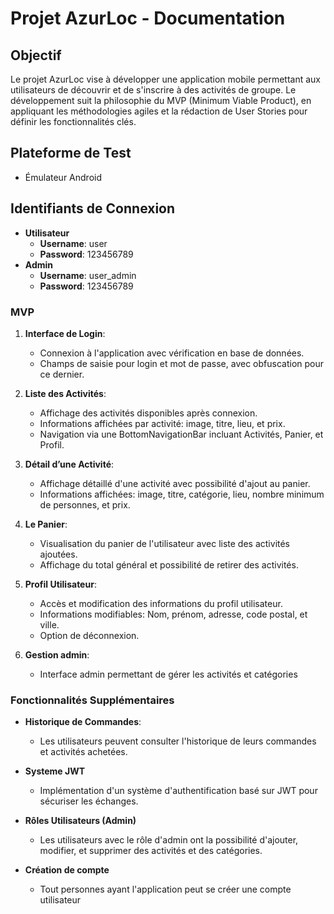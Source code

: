 # Projet AzurLoc - Documentation

## Objectif

Le projet AzurLoc vise à développer une application mobile permettant aux utilisateurs de découvrir et de s'inscrire à des activités de groupe. Le développement suit la philosophie du MVP (Minimum Viable Product), en appliquant les méthodologies agiles et la rédaction de User Stories pour définir les fonctionnalités clés.

## Plateforme de Test

- Émulateur Android


## Identifiants de Connexion
- **Utilisateur**
    - **Username**: user
    - **Password**: 123456789
- **Admin**
    - **Username**: user_admin
    - **Password**: 123456789


### MVP

1. **Interface de Login**:
   - Connexion à l'application avec vérification en base de données.
   - Champs de saisie pour login et mot de passe, avec obfuscation pour ce dernier.
   
2. **Liste des Activités**:
   - Affichage des activités disponibles après connexion.
   - Informations affichées par activité: image, titre, lieu, et prix.
   - Navigation via une BottomNavigationBar incluant Activités, Panier, et Profil.
   
3. **Détail d’une Activité**:
   - Affichage détaillé d'une activité avec possibilité d'ajout au panier.
   - Informations affichées: image, titre, catégorie, lieu, nombre minimum de personnes, et prix.
   
4. **Le Panier**:
   - Visualisation du panier de l'utilisateur avec liste des activités ajoutées.
   - Affichage du total général et possibilité de retirer des activités.
   
5. **Profil Utilisateur**:
   - Accès et modification des informations du profil utilisateur.
   - Informations modifiables: Nom, prénom, adresse, code postal, et ville.
   - Option de déconnexion.
   
6. **Gestion admin**:
   - Interface admin permettant de gérer les activités et catégories

### Fonctionnalités Supplémentaires

- **Historique de Commandes**:
  - Les utilisateurs peuvent consulter l'historique de leurs commandes et activités achetées.
  
- **Systeme JWT**
    - Implémentation d'un système d'authentification basé sur JWT pour sécuriser les échanges.

- **Rôles Utilisateurs (Admin)**
    - Les utilisateurs avec le rôle d'admin ont la possibilité d'ajouter, modifier, et supprimer des activités et des catégories.
  
- **Création de compte**
    - Tout personnes ayant l'application peut se créer une compte utilisateur